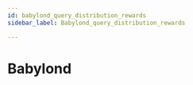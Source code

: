 ```yaml
---
id: babylond_query_distribution_rewards
sidebar_label: Babylond_query_distribution_rewards

---
```


# Babylond